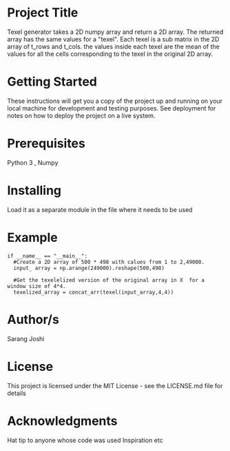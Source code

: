 # Project Title
Texel generator takes a 2D numpy array and return a  2D array. The returned array has the same values for a "texel". Each texel is a sub matrix in the 2D array of t_rows and t_cols. the values inside each texel are the mean of the values for all the cells corresponding to the texel in the original 2D array.


# Getting Started
These instructions will get you a copy of the project up and running on your local machine for development and testing purposes. See deployment for notes on how to deploy the project on a live system.

# Prerequisites
Python 3 , Numpy 

# Installing
Load it as a separate module in the file where it needs to be used

# Example

```
if __name__ == "__main__": 
  #Create a 2D array of 500 * 498 with calues from 1 to 2,49000.
  input_ array = np.arange(249000).reshape(500,498)

  #Get the texelelized version of the original array in X  for a window size of 4*4. 
  texelized_array = concat_arr(texel(input_array,4,4))
```

# Author/s
Sarang Joshi

# License
This project is licensed under the MIT License - see the LICENSE.md file for details

# Acknowledgments
Hat tip to anyone whose code was used
Inspiration
etc
